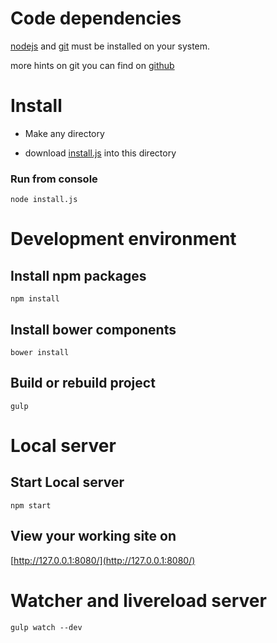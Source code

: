 # Code dependencies

[nodejs](http://nodejs.org/ "nodejs") and [git](http://git-scm.com/ "git") must be installed on your system.

more hints on git you can find on [github](https://help.github.com/articles/set-up-git/ "github help")



# Install

* Make any directory
- download [install.js](http://gitpub.softswiss.com/pub/frontend/raw/master/install.js "download install.js") into this directory

### Run from console
    node install.js



# Development environment

## Install npm packages
    npm install

## Install bower components
    bower install

## Build or rebuild project
    gulp


# Local server

## Start Local server
    npm start

## View your working site on
[http://127.0.0.1:8080/](http://127.0.0.1:8080/)

# Watcher and livereload server
    gulp watch --dev







